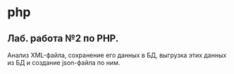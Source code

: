 # php
<h2>Лаб. работа №2 по PHP.</h2>
Анализ XML-файла, сохранение его данных в БД, выгрузка этих данных из БД и создание json-файла по ним.
